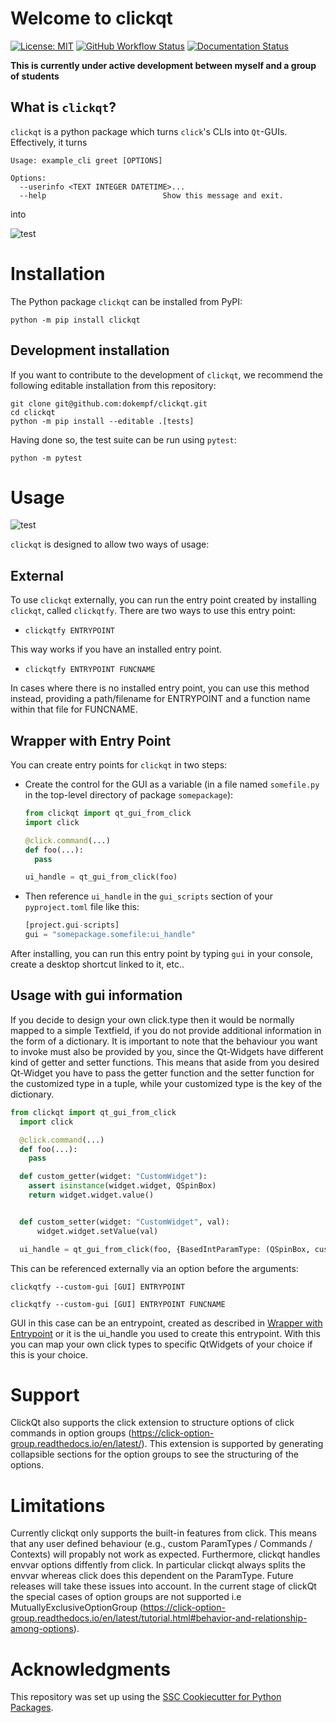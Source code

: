 # Welcome to clickqt

[![License: MIT](https://img.shields.io/badge/License-MIT-yellow.svg)](https://opensource.org/licenses/MIT)
[![GitHub Workflow Status](https://img.shields.io/github/actions/workflow/status/dokempf/clickqt/ci.yml?branch=main)](https://github.com/dokempf/clickqt/actions/workflows/ci.yml)
[![Documentation Status](https://readthedocs.org/projects/clickqt/badge/)](https://clickqt.readthedocs.io/)

**This is currently under active development between myself and a group of students**

## What is `clickqt`?
`clickqt` is a python package which turns `click`'s CLIs into `Qt`-GUIs.
Effectively, it turns
```
Usage: example_cli greet [OPTIONS]

Options:
  --userinfo <TEXT INTEGER DATETIME>...
  --help                          Show this message and exit.
```
into

![test](readme_resources/clickqt_interface.png)


# Installation

The Python package `clickqt` can be installed from PyPI:

```
python -m pip install clickqt
```

## Development installation

If you want to contribute to the development of `clickqt`, we recommend
the following editable installation from this repository:

```
git clone git@github.com:dokempf/clickqt.git
cd clickqt
python -m pip install --editable .[tests]
```

Having done so, the test suite can be run using `pytest`:

```
python -m pytest
```

# Usage

![test](readme_resources/preview.gif)


`clickqt` is designed to allow two ways of usage:
  ## External
To use `clickqt` externally, you can run the entry point created by installing `clickqt`, called `clickqtfy`.
There are two ways to use this entry point:
- ```
  clickqtfy ENTRYPOINT
  ```
This way works if you have an installed entry point.
- ```
  clickqtfy ENTRYPOINT FUNCNAME
  ```
In cases where there is no installed entry point, you can use this method instead, providing a path/filename for ENTRYPOINT and a function name within that file for FUNCNAME.

## Wrapper with Entry Point <a name="wrapper_with_entry_point"></a>
You can create entry points for `clickqt` in two steps:
* Create the control for the GUI as a variable (in a file named `somefile.py` in the top-level directory of package `somepackage`):
  ``` python
  from clickqt import qt_gui_from_click
  import click

  @click.command(...)
  def foo(...):
    pass

  ui_handle = qt_gui_from_click(foo)
  ```
* Then reference `ui_handle` in the `gui_scripts` section of your `pyproject.toml` file like this:
  ``` python
  [project.gui-scripts]
  gui = "somepackage.somefile:ui_handle"
  ```
After installing, you can run this entry point by typing `gui` in your console, create a desktop shortcut linked to it, etc..

## Usage with gui information
If you decide to design your own click.type then it would be normally mapped to a simple Textfield, if you do not provide additional information in the form of a dictionary.
It is important to note that the behaviour you want to invoke must also be provided by you, since the Qt-Widgets have different kind of getter and setter functions. This means that aside from you desired Qt-Widget you have to pass the getter function and the setter function for the customized type in a tuple, while your customized type is the key of the dictionary.
```python
from clickqt import qt_gui_from_click
  import click

  @click.command(...)
  def foo(...):
    pass

  def custom_getter(widget: "CustomWidget"):
    assert isinstance(widget.widget, QSpinBox)
    return widget.widget.value()


  def custom_setter(widget: "CustomWidget", val):
      widget.widget.setValue(val)

  ui_handle = qt_gui_from_click(foo, {BasedIntParamType: (QSpinBox, custom_getter, custom_setter)})
```
This can be referenced externally via an option before the arguments:
```
clickqtfy --custom-gui [GUI] ENTRYPOINT
```
```
clickqtfy --custom-gui [GUI] ENTRYPOINT FUNCNAME
```
GUI in this case can be an entrypoint, created as described in [Wrapper with Entrypoint](#wrapper_with_entrypoint) or it is the ui_handle you used to create this entrypoint.
With this you can map your own click types to specific QtWidgets of your choice if this is your choice.
# Support
ClickQt also supports the click extension to structure options of click commands in option groups (https://click-option-group.readthedocs.io/en/latest/).
This extension is supported by generating collapsible sections for the option groups to see the structuring of the options.
# Limitations

Currently clickqt only supports the built-in features from click.
This means that any user defined behaviour (e.g., custom ParamTypes / Commands / Contexts) will propably not work as expected.
Furthermore, clickqt handles envvar options diffently from click.
In particular clickqt always splits the envvar whereas click does this dependent on the ParamType.
Future releases will take these issues into account. In the current stage of clickQt the special cases of option groups are not supported i.e MutuallyExclusiveOptionGroup (https://click-option-group.readthedocs.io/en/latest/tutorial.html#behavior-and-relationship-among-options).

# Acknowledgments

This repository was set up using the [SSC Cookiecutter for Python Packages](https://github.com/ssciwr/cookiecutter-python-package).

